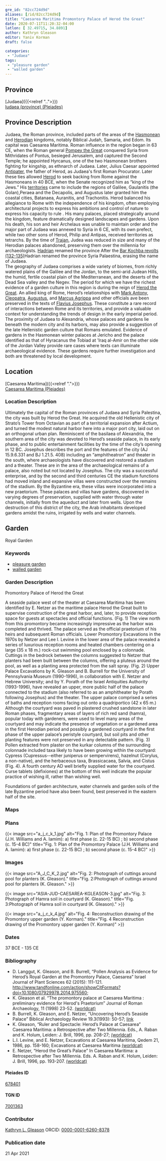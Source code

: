 ```yaml
---
gre_id: "82cc724d9d"
aliases: [/id/82cc724d9d]
title: "Caesarea Maritima Promontory Palace of Herod the Great"
date: 2020-07-11T11:20:32-04:00
latlon: [ 32.49715, 34.8891]
author: Kathryn Gleason
editor: Yaniv Korman
draft: false

categories:
 - "Judaea"
tags:
 - "pleasure garden"
 - "walled garden"
---
```


## Province

[Judaea]({{<relref "..">}}) \
[Iudaea (province) (Pleiades)](https://pleiades.stoa.org/places/981527)

## Province Description
Judaea, the Roman province, included parts of the areas of the [Hasmonean](https://en.wikipedia.org/wiki/Hasmonean_dynasty) and [Herodian](https://en.wikipedia.org/wiki/Herodian_dynasty) kingdoms, notably Biblical Judah, Samaria, and Edom. Its capital was Caesarea Maritima. Roman influence in the region began in 63 CE, when the Roman general [Pompey the Great](https://en.wikipedia.org/wiki/Pompey) conquered Syria from Mithridates of Pontus, besieged Jerusalem, and captured the Second Temple; he appointed Hyrcanus, one of the two Hasmonean brothers fighting for kingship, as ethnarch of Judaea. Later, Julius Caesar  appointed [Antipater](https://en.wikipedia.org/wiki/Antipater_the_Idumaean), the father of Herod, as  Judaea's first Roman Procurator. Later these ties allowed [Herod](https://en.wikipedia.org/wiki/Herod_the_Great) to seek backing from Rome against the Hasmoneans in 40 BCE, when the Senate recognized him as “king of the Jews.”  His [territories](https://en.wikipedia.org/wiki/Herodian_Kingdom_of_Judea) came to include the regions of Galilee, Gaulanitis (the Golan),Peraea and the Decapolis, and Augustus later granted him the coastal cities, Batanaea, Auranitis, and Trachonitis. Herod balanced his allegiance to Rome with the independence of his kingdom, often employing architectural projects to express his ambitions and control of nature to express his capacity to rule . His many palaces, placed strategically around the kingdom, feature dramatically designed landscapes and gardens.  Upon his death, his son and heir Archelaus was unable to maintain order and the major part of Judaea was annexed to Syria in 6 CE, with its own prefect, while two other sons of Herod, Philip and Antipas, received territories as tetrarchs. By the time of [Trajan](https://en.wikipedia.org/wiki/Trajan), Judea was reduced in size and many of the Herodian palaces abandoned, preserving them over the millennia for archaeologists. [Hadrian](https://en.wikipedia.org/wiki/Hadrian) renamed the province  After the [Bar Kochba revolts (132-135)](https://en.wikipedia.org/wiki/Bar_Kokhba_revolt)Hadrian renamed the province Syria Palaestina, erasing the name of Judaea.  
The geography of Judaea comprises a wide variety of biomes, from richly watered plains of the Galilee and the Jordan, to the semi-arid Judean Hills, the humid, fertile coastal plain of the Mediterranean, and the deserts of the Dead Sea valley and the Negev. The period for which we have the richest evidence of a garden culture in this region is during the reign of [Herod the Great](https://en.wikipedia.org/wiki/Herod_the_Great).  An allied king of Rome, Herod’s relationships with [Mark Antony](https://en.wikipedia.org/wiki/Mark_Antony), [Cleopatra](https://en.wikipedia.org/wiki/Cleopatra), [Augustus](https://en.wikipedia.org/wiki/Augustus), and [Marcus Agrippa](https://en.wikipedia.org/wiki/Marcus_Vipsanius_Agrippa) and other officials ave been preserved in the texts of [Flavius Josephus](https://en.wikipedia.org/wiki/Josephus).  These constitute a rare record of interactions between Rome and its territories, and provide a valuable context for understanding the trends of design in the early imperial period.  The proximity of Judaea to Alexandria, whose palaces and gardens lie beneath the modern city and its harbors, may also provide a suggestion of the late Hellenistic garden culture that Romans emulated.  Evidence of gardens in the Hasmonean winter palaces at Jericho and the palace identified as that of Hyracanus the Tobiad at 'Iraq al-Amir on the other side of the Jordan Valley provide rare cases where texts can illuminate archaeological evidence. These gardens require further investigation and both are threatened by local development.



## Location

[Caesarea Maritima]({{<relref ".">}}) \
[Caesarea Maritima (Pleiades)](https://pleiades.stoa.org/places/678401/?searchterm=Caesarea%20Maritima*)

### Location Description

Ultimately the capital of the Roman provinces of Judaea and Syria Palestina, the city was built by Herod the Great. He acquired the old Hellenistic city of Strato’s Tower from Octavian as part of a territorial expansion after Actium, and turned the modest natural harbor here into a major port city, laid out on an orthogonal urban plan. Reminiscent of the basilaea of Alexandria, the southern area of the city was devoted to Herod’s seaside palace, in its early phase, and to public entertainment facilities by the time of the city’s opening in 12 BC.  Josephus describes the port and the features of the city  (AJ 15.9.6.331 and BJ 1.21.5. 408)  including an “amphitheatron” and theater in the south, where archaeologists have discovered and restored a stadium and a theater.  These are in the area of the archaeological remains of a palace, also noted but not located by Josephus.  The city was a successful enterprise, and by the second and third centuries CE the stadium functions had moved inland and expansive villas were constructed over the remains of the stadium.  By the Byzantine era, these villas were incorporated into a new praetorium.  These palaces and villas have gardens, discovered in varying degrees of preservation, supplied with water through water channels, initially from the aqueduct and later from wells.   Upon the destruction of this district of the city, the Arab inhabitants developed gardens amidst the ruins, irrigated by wells and water channels.   

<!-- LEAVE THIS BLANK FOR NOW -->

<!--## Sublocation-->

<!--
[AREA WITHIN LOCATION, LIKE “PALATINE HILL”](GEOREFERENCE LINK)
A sublocation is any area larger than an individual garden, but located within a location. I would always try to include a link to a controlled vocabulary here if possible. This ID may well be different from the Garden ID, e.g., Pompeii versus a Garden in one of the houses which has its own Pleiades ID.
-->

<!--### Sublocation Description-->

<!-- DESCRIPTION -->

## Garden

Royal Garden

### Keywords

- [pleasure garden](http://www.getty.edu/vow/AATFullDisplay?find=garden&logic=AND&note=&english=N&prev_page=4&subjectid=300008115)
- [walled garden](http://www.getty.edu/vow/AATFullDisplay?find=garden&logic=AND&note=&english=N&prev_page=5&subjectid=300008129)

### Garden Description
Promontory Palace of Herod the Great

A seaside palace west of the theater at Caesarea Maritima has been identified by E. Netzer as the maritime palace Herod the Great built to supervise construction of the great harbor, and, later, to provide reception space for guests at spectacles and official functions.  (Fig. 1) The view north from this promontory became increasingly impressive as the harbor was completed and thrived. The palace served as the official praetorium of his heirs and subsequent Roman officials.
Lower Promontory
Excavations in the 1970s by Netzer and Lee I. Levine in the lower area of the palace revealed a series of luxurious reception rooms and heated chambers centering on a large (35   x 18 m.) rock-cut swimming pool enclosed by a colonnade. Cuttings in the bedrock between the columns suggested to Netzer that planters had been built between the columns, offering a pluteus around the pool, as well as a planting area protected from the salt spray.   (Fig. 2)
Upper Palace
Excavations by K. Gleason and B. Burrell for the University of Pennsylvania Museum (1990-1996), in collaboration with E. Netzer and Hebrew University;  and by Y. Porath of the Israel Antiquities Authority (1993-1996), have revealed an upper, more public half of the palace connected to the stadium (also referred to as an amphitheater by Porath following Josephus)  and the theater.  The upper palace comprised a series of baths and reception rooms facing out onto a quadriportico (42 x 65 m.)  Although the courtyard was paved in plastered crushed sandstone in later Roman phases, fragmentary areas of layers of rich red sand (hamra), popular today with gardeners, were used to level many areas of the courtyard and may indicate the presence of vegetation or a gardened area in the first Herodian period and possibly a gardened courtyard in the first phase of the upper palace’s peristyle courtyard, but soil pits and other planting features were not preserved in any detectable pattern.  (Fig. 3) Pollen extracted from plaster on the kurkar columns of the surrounding colonnade included taxa likely to have been growing within the courtyard:  Cypress (Cupressus--either juniperus or sempervirens), hazelnut (Corylus, a non-native), and the herbaceous taxa, Brassicacaea, Salvia, and Cistus (Fig. 4). A fourth century AD well briefly supplied water for the courtyard.  Curse tablets (defixiones) at the bottom of this well indicate the popular practice of wishing ill, rather than wishing well.  

Foundations of garden architecture, water channels and garden soils of the late Byzantine period have also been found, best preserved in the eastern half of the site.

### Maps

<!--
{{< figure src="IMG_URL" alt="ALT_TEXT" title="CAPTION" >}}
-->

### Plans

{{< image src="a_j_c_k_1.jpg" alt="Fig. 1: Plan of the Promontory Palace (J.H. Williams and A. Iamim): a) first phase (c. 22-15 BC) ; b) second phase (c. 15-4 BC)" title="Fig. 1: Plan of the Promontory Palace (J.H. Williams and A. Iamim): a) first phase (c. 22-15 BC) ; b) second phase (c. 15-4 BC)" >}}

### Images

{{< image src="A_J_C_K_2.jpg" alt="Fig. 2: Photograph of cuttings around pool for planters (K. Gleason)." title="Fig. 2:Photograph of cuttings around pool for planters (K. Gleason." >}}

{{< image src="ASIA-JUD-CAESAREA-KGLEASON-3.jpg" alt="Fig. 3: Photograph of Hamra soil in courtyard (K. Gleason)." title="Fig. 3:Photograph of Hamra soil in courtyard (K. Gleason)." >}}

{{< image src="a_j_c_k_4.jpg" alt="Fig. 4: Reconstruction drawing of the Promontory upper garden (Y. Korman)." title="Fig. 4 Reconstruction drawing of the Promontory upper garden (Y. Korman)" >}}

### Dates

37 BCE - 135 CE

### Bibliography

* D. Langgut, K. Gleason, and B. Burrell, “Pollen Analysis as Evidence for Herod’s Royal Garden at the Promontory Palace, Caesarea”  Israel Journal of Plant Sciences  62 (2015): 111-121. http://www.tandfonline.com/action/showCitFormats?doi=10.1080/07929978.2014.975560;
* K. Gleason et al. “The promontory palace at Caesarea Maritima : preliminary evidence for Herod's Praetorium” Journal of Roman Archaeology, 11 (1998) 23-52. [(worldcat)](https://www.worldcat.org/title/the-promontory-palace-at-caesarea-maritima-preliminary-evidence-for-herods-praetorium/oclc/5884367944&referer=brief_results)
* B. Burrell, K. Gleason, and E. Netzer, “Uncovering Herod’s Seaside Palace” Biblical Archaeology Review 19.3(1993): 50-57; [link](https://www.baslibrary.org/biblical-archaeology-review/19/3/7)
* K. Gleason, “Ruler and Spectacle: Herod’s Palace at Caesarea” Caesarea Maritima: a Retrospective after Two Millennia.  Eds., A. Raban and K. Holum,  Leiden: J. Brill, 1996, pp. 208-27; [(worldcat)](https://www.worldcat.org/title/caesarea-maritima-a-retrospective-after-two-millenia/oclc/34557572&referer=brief_results)
* L.I. Levine, and E. Netzer, Excavations at Caesarea Maritima, Qedem 21, 1986, pp. 158-160; Excavations at Caesarea Maritima [(worldcat)](https://www.worldcat.org/title/excavations-at-caesarea-maritima-1975-1976-1979-final-report/oclc/1172114860&referer=brief_results)
* E. Netzer, “Herod the Great’s Palace” In Caesarea Maritima: a Retrospective after Two Millennia. Eds. A. Raban and K. Holum, Leiden: J. Brill, 1996, pp. 193-207. [(worldcat)](https://www.worldcat.org/title/caesarea-maritima-a-retrospective-after-two-millenia/oclc/34557572&referer=brief_results)

<!--#### Periodo ID-->

<!-- [PERIODO_ID](https://pleiades.stoa.org/places/PLEIADES_ID) -->

#### Pleiades ID

[678401](https://pleiades.stoa.org/places/678401/?searchterm=Caesarea%20Maritima*)

#### TGN ID

[7001363](http://www.getty.edu/vow/TGNFullDisplay?find=CAESAREA+MARITIMA&place=&nation=&prev_page=1&english=Y&subjectid=7001363)

### Contributor

[Kathryn L. Gleason](https://landscape.cals.cornell.edu/people/kathryn-l-gleason/)
ORCID: [0000-0001-6260-8378](https://orcid.org/0000-0001-6260-8378)

### Publication date


21 Apr 2021

<!--### Related articles-->

<!-- Links to other related articles. Leave blank for now -->
